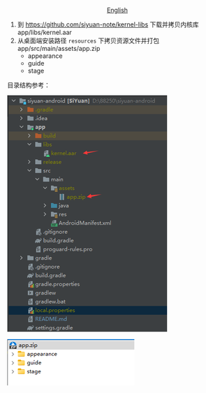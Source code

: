 <p align="center">
<a href="https://github.com/siyuan-note/siyuan-android/blob/master/README_en_US.md">English</a>
</p>

1. 到 https://github.com/siyuan-note/kernel-libs 下载并拷贝内核库 app/libs/kernel.aar
2. 从桌面端安装路径 `resources` 下拷贝资源文件并打包 app/src/main/assets/app.zip
   * appearance
   * guide
   * stage

目录结构参考：

![project-tree](project-tree.png)

![app.zip](app-zip.png)